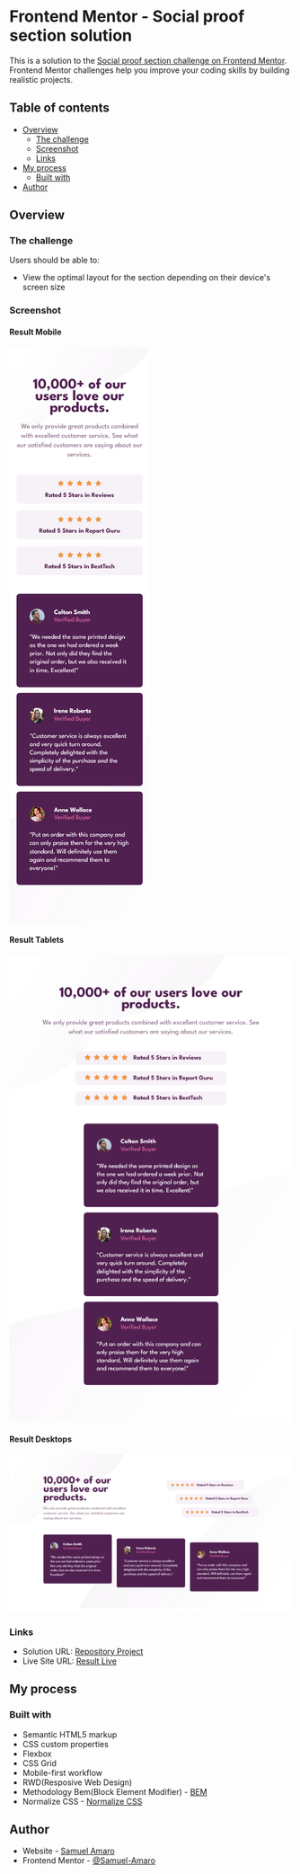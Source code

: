 # Frontend Mentor - Social proof section solution

This is a solution to the [Social proof section challenge on Frontend Mentor](https://www.frontendmentor.io/challenges/social-proof-section-6e0qTv_bA). Frontend Mentor challenges help you improve your coding skills by building realistic projects. 

## Table of contents

- [Overview](#overview)
  - [The challenge](#the-challenge)
  - [Screenshot](#screenshot)
  - [Links](#links)
- [My process](#my-process)
  - [Built with](#built-with)
- [Author](#author)

## Overview

### The challenge

Users should be able to:

- View the optimal layout for the section depending on their device's screen size

### Screenshot

#### Result Mobile

![](./printscreens/result-mobile.png)

#### Result Tablets

![](./printscreens/result-tablet.png)

#### Result Desktops

![](./printscreens/desktop-result.png)

### Links

- Solution URL: [Repository Project](https://github.com/Samuel-Amaro/section-proof-social)
- Live Site URL: [Result Live](https://samuel-amaro.github.io/section-proof-social/)

## My process

### Built with

- Semantic HTML5 markup
- CSS custom properties
- Flexbox
- CSS Grid
- Mobile-first workflow
- RWD(Resposive Web Design)
- Methodology Bem(Block Element Modifier) - [BEM](http://getbem.com/introduction/)
- Normalize CSS - [Normalize CSS](https://necolas.github.io/normalize.css/)

## Author

- Website - [Samuel Amaro](https://www.linkedin.com/feed/)
- Frontend Mentor - [@Samuel-Amaro](https://www.frontendmentor.io/profile/Samuel-Amaro)
